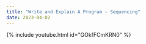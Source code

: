 ```yaml
---
title: "Write and Explain A Program - Sequencing"
date: 2023-04-02
---
```


{% include youtube.html id="GOkfFCmKRN0" %}
